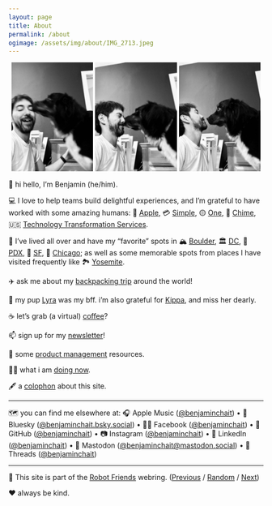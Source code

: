 ```yaml
---
layout: page
title: About
permalink: /about
ogimage: /assets/img/about/IMG_2713.jpeg
---
```

<div style="width: 100%;"><center>
  <img src="/assets/img/about/IMG_2713.jpeg" alt="Benjamin and Lyra, photo 1 of 3" style="width: 32%; max-width: 200px;" />
  <img src="/assets/img/about/IMG_2715.jpeg" alt="Benjamin and Lyra, photo 2 of 3" style="width: 32%; max-width: 200px;" />
  <img src="/assets/img/about/IMG_2716.jpeg" alt="Benjamin and Lyra, photo 3 of 3" style="width: 32%; max-width: 200px;" />
</center></div>

👋 hi hello, I’m Benjamin (he/him).<br />

💻 I love to help teams build delightful experiences, and I’m grateful to have worked with some amazing humans: 📱 [Apple](https://apple.com/), 💳 [Simple](https://en.wikipedia.org/wiki/Simple_(bank)), 🟡 [One](https://one.app/), 💚 [Chime](https://chime.com/), 🇺🇸 [Technology Transformation Services](https://tts.gsa.gov).<br />

🏡 I’ve lived all over and have my “favorite” spots in 🏔 [Boulder](/about/favorites/boulder), 🏛 [DC](/about/favorites/washington-dc), 🌲 [PDX](/about/favorites/portland), 🌁 [SF](/about/favorites/san-francisco), 🍕 [Chicago](/about/favorites/chicago); as well as some memorable spots from places I have visited frequently like 🏞️ [Yosemite](/about/favorites/yosemite).<br />

✈️ ask me about my <a href="/archives/two-weeks">backpacking trip</a> around the world!<br />

🐶 my pup [Lyra](/archives/lyra) was my bff. i’m also grateful for [Kippa](/archives/kippa), and miss her dearly.<br />

☕️ let’s grab (a virtual) [coffee](https://calendly.com/benjaminchait/30min)?<br />

📫 sign up for my [newsletter](/newsletter)!<br />

🧰 some [product management](https://github.com/benjaminchait/at-work/blob/main/product-management-resources.md) resources.<br />

👨‍💻 what i am [doing now](/about/now).<br />

🖋 a [colophon](/about/colophon) about this site.<br />

<hr />

🗺️ you can find me elsewhere at: 🎧 Apple Music ([@benjaminchait](https://music.apple.com/profile/benjaminchait)) • 🦋 Bluesky ([@benjaminchait.bsky.social](https://bsky.app/profile/benjaminchait.bsky.social)) • 👯‍♀️ Facebook ([@benjaminchait](https://facebook.com/benjaminchait)) • 👾 GitHub ([@benjaminchait](https://github.com/benjaminchait)) • 📷 Instagram ([@benjaminchait](https://instagram.com/benjaminchait)) • 👔 LinkedIn ([@benjaminchait](https://linkedin.com/in/benjaminchait)) • 🦣 Mastodon ([@benjaminchait@mastodon.social](https://mastodon.social/@benjaminchait)) • 🧵 Threads ([@benjaminchait](https://www.threads.net/@benjaminchait))

<hr />

🤖 This site is part of the <a href="https://robot-friend-ring.netlify.app">Robot Friends</a> webring. (<a href="https://robot-friend-ring.netlify.app/prev">Previous</a> / <a href="https://robot-friend-ring.netlify.app/random">Random</a> / <a href="https://robot-friend-ring.netlify.app/next">Next</a>)<br />

❤️ always be kind.
